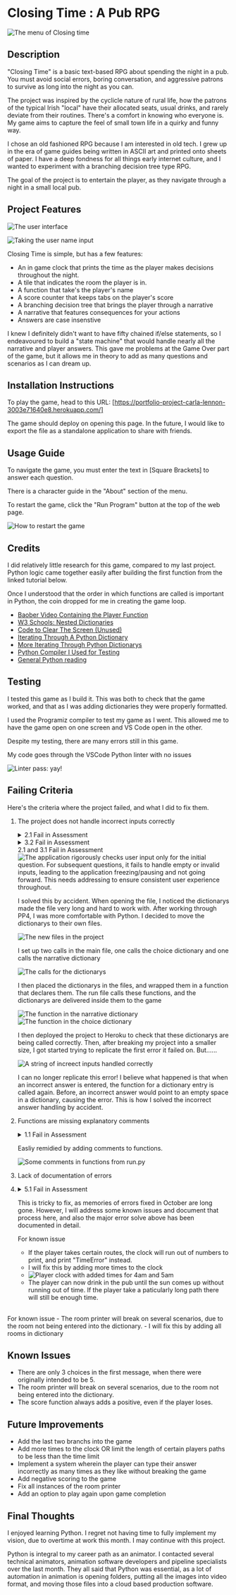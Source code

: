 
# Closing Time : A Pub RPG

![The menu of Closing time](./images/rm-menu.png)

## Description

"Closing Time" is a basic text-based RPG about spending the night in a pub. You must avoid social errors, boring conversation, and aggressive patrons to survive as long into the night as you can. 

The project was inspired by the cyclicle nature of rural life, how the patrons of the typical Irish "local" have their allocated seats, usual drinks, and rarely deviate from their routines. There's a comfort in knowing who everyone is. My game aims to capture the feel of small town life in a quirky and funny way.

I chose an old fashioned RPG because I am interested in old tech. I grew up in the era of game guides being written in ASCII art and printed onto sheets of paper. I have a deep fondness for all things early internet culture, and I wanted to experiment with a branching decision tree type RPG.

The goal of the project is to entertain the player, as they navigate through a night in a small local pub.

## Project Features

![The user interface](./images/rm-ui.png)

![Taking the user name input](./images/rm-name.png)

Closing Time is simple, but has a few features:
- An in game clock that prints the time as the player makes decisions throughout the night.
- A tile that indicates the room the player is in.
- A function that take's the player's name
- A score counter that keeps tabs on the player's score
- A branching decision tree that brings the player through a narrative
- A narrative that features consequences for your actions
- Answers are case insenstive

I knew I definitely didn't want to have fifty chained if/else statements, so I endeavoured to build a "state machine" that would handle nearly all the narrative and player answers. This gave me problems at the Game Over part of the game, but it allows me in theory to add as many questions and scenarios as I can dream up.

## Installation Instructions

To play the game, head to this URL: [https://portfolio-project-carla-lennon-3003e71640e8.herokuapp.com/]

The game should deploy on opening this page.
In the future, I would like to export the file as a standalone application to share with friends.

## Usage Guide

To navigate the game, you must enter the text in [Square Brackets] to answer each question.

There is a character guide in the "About" section of the menu. 

To restart the game, click the "Run Program" button at the top of the web page.

![How to restart the game](./images/rm-restart.png)

## Credits

I did relatively little research for this game, compared to my last project. Python logic came together easily after building the first function from the linked tutorial below. 

Once I understood that the order in which functions are called is important in Python, the coin dropped for me in creating the game loop.

- [Baober Video Containing the Player Function](https://www.youtube.com/watch?v=xHPmXArK6Tg&list=PL1-slM0ZOosXf2oQYZpTRAoeuo0TPiGpm&index=2&ab_channel=Baober)
- [W3 Schools: Nested Dictionaries](https://www.w3schools.com/python/python_dictionaries_nested.asp)
- [Code to Clear The Screen (Unused)](https://www.codingninjas.com/studio/library/how-to-clear-a-screen-in-python)
- [Iterating Through A Python Dictionary](https://blog.enterprisedna.co/python-iterate-dictionary/#:~:text=To%20access%20both%20dictionary%20keys,for%20each%20key%2Dvalue%20pair.&text=This%20script%20will%20print%20both,values%20of%20a%20Python%20dictionary.)
- [More Iterating Through Python Dictionarys](https://realpython.com/iterate-through-dictionary-python/)
- [Python Compiler I Used for Testing](https://www.programiz.com/python-programming/online-compiler/)
- [General Python reading](https://www.pygame.org/news)

## Testing

I tested this game as I build it. This was both to check that the game worked, and that as I was adding dictionaries they were properly formatted.

I used the Programiz compiler to test my game as I went. This allowed me to have the game open on one screen and VS Code open in the other.

Despite my testing, there are many errors still in this game.

My code goes through the VSCode Python linter with no issues

![Linter pass: yay!](./images/rm-linter.png)

## Failing Criteria

Here's the criteria where the project failed, and what I did to fix them.

1. The project does not handle incorrect inputs correctly
   <details>
    <summary>2.1 Fail in Assessment</summary>
        <img src="images/readme-failing-criteria-1.png" alt="	The application rigorously checks user input only for the initial question. For subsequent questions, it fails to handle empty or invalid inputs, leading to the application crashing. This needs addressing to ensure consistent user experience throughout."/>
    </details>
       <details>
    <summary>3.2 Fail in Assessment</summary>
        <img src="images/readme-failing-criteria-2.png" alt="	The application rigorously checks user input only for the initial question. For subsequent questions, it fails to handle empty or invalid inputs, leading to the application freezing/pausing and not going forward. This needs addressing to ensure consistent user experience throughout."/>
    </details>
        <summary>2.1 and 3.1 Fail in Assessment</summary>
        <img src="images/readme-failing-criteria-3.png" alt="	The application rigorously checks user input only for the initial question. For subsequent questions, it fails to handle empty or invalid inputs, leading to the application freezing/pausing and not going forward. This needs addressing to ensure consistent user experience throughout."/>
    </details>
    
    I solved this by accident. When opening the file, I noticed the dictionarys made the file very long and hard to work with. After working through PP4, I was more comfortable with Python. I decided to move the dictionarys to their own files. 


    <img src="images/readme-new-files.png" alt="The new files in the project">

    I set up two calls in the main file, one calls the choice dictionary and one calls the narrative dictionary 

    <img src="images/readme-new-files-calls.png" alt="The calls for the dictionarys">

    I then placed the dictionarys in the files, and wrapped them in a function that declares them. The run file calls these functions, and the dictionarys are delivered inside them to the game 

    <img src="images/readme-new-files-narrative.png" alt="The function in the narrative dictionary">
    <img src="images/readme-new-files-choice.png" alt="The function in the choice dictionary">

    I then deployed the project to Heroku to check that these dictionarys are being called correctly. Then, after breaking my project into a smaller size, I got started trying to replicate the first error it failed on. But......

    <img src="images/readme-failing-criteria-error-replication.png" alt="A string of increect inputs handled correctly">

    I can no longer replicate this error! I believe what happened is that when an incorrect answer is entered, the function for a dictionary entry is called again. Before, an incorrect answer would point to an empty space in a dictionary, causing the error. This is how I solved the incorrect answer handling by accident.

2. Functions are missing explanatory comments

    <details>
    <summary>1.1 Fail in Assessment</summary>
        <img src="images/readme-failing-criteria-2.png" alt="	Functions are missing explanatory comments">
    </details>

    Easliy remidied by adding comments to functions.

    <img src="images/readme-failing-criteria-comments.png" alt="Some comments in functions from run.py">

3.  Lack of documentation of errors
4.  
    <details>
    <summary>5.1 Fail in Assessment</summary>
        <img src="images/readme-failing-criteria-5.png" alt="The README file contains a note about the use of the PEP8 linter and input validations, but results are only mentioned. Consider documenting the PEP8 results, test input validations, unexpected user behavior and edge cases.">
    </details>

    This is tricky to fix, as memories of errors fixed in October are long gone. However, I will address some known issues and document that process here, and also the major error solve above has been documented in detail. 

    For known issue
    - If the player takes certain routes, the clock will run out of numbers to print, and print "TimeError" instead.
    -   I will fix this by adding more times to the clock
    -  <img src="images/readme-failing-criteria-extra-time.png" alt="Player clock with added times for 4am and 5am">
    -  The player can now drink in the pub until the sun comes up without running out of time. If the player take a paticularly long path there will still be enough time.
<br>
        For known issue
    - The room printer will break on several scenarios, due to the room not being entered into the dictionary.
    -   I will fix this by adding all rooms in dictionary 

 
## Known Issues

- There are only 3 choices in the first message, when there were originally intended to be 5.
- The room printer will break on several scenarios, due to the room not being entered into the dictionary.
- The score function always adds a positive, even if the player loses.

## Future Improvements

- Add the last two branchs into the game
- Add more times to the clock OR limit the length of certain players paths to be less than the time limit
- Implement a system wherein the player can type their answer incorrectly as many times as they like without breaking the game
- Add negative scoring to the game
- Fix all instances of the room printer
- Add an option to play again upon game completion

## Final Thoughts

I enjoyed learning Python. I regret not having time to fully implement my vision, due to overtime at work this month. I may continue with this project.

Python is integral to my career path as an animator. I contacted several technical animators, animation software developers and pipeline specialists over the last month. They all said that Python was essential, as a lot of automation in animation is opening folders, putting all the images into video format, and moving those files into a cloud based production software. 